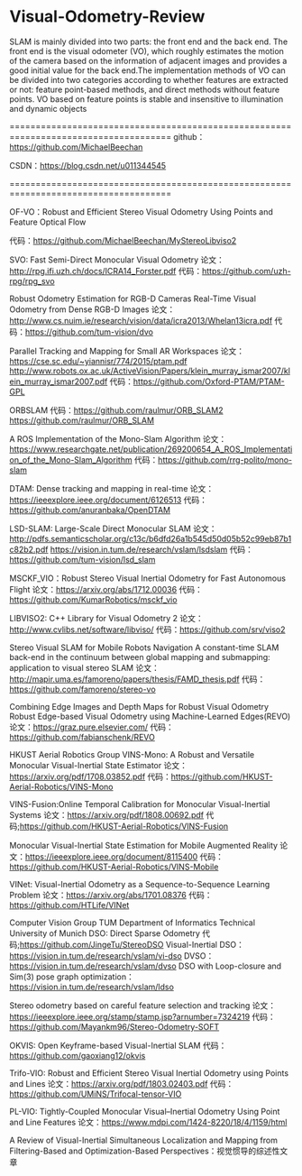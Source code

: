 # Visual-Odometry-Review
SLAM is mainly divided into two parts: the front end and the back end. The front end is the visual odometer (VO), which roughly estimates the motion of the camera based on the information of adjacent images and provides a good initial value for the back end.The implementation methods of VO can be divided into two categories according to whether features are extracted or not: feature point-based methods, and direct methods without feature points. VO based on feature points is stable and insensitive to illumination and dynamic objects

=====================================================================================
github：https://github.com/MichaelBeechan

CSDN：https://blog.csdn.net/u011344545

=====================================================================================

OF-VO：Robust and Efficient Stereo Visual Odometry Using Points and Feature Optical Flow

代码：https://github.com/MichaelBeechan/MyStereoLibviso2

SVO: Fast Semi-Direct Monocular Visual Odometry
论文：http://rpg.ifi.uzh.ch/docs/ICRA14_Forster.pdf
代码：https://github.com/uzh-rpg/rpg_svo

Robust Odometry Estimation for RGB-D Cameras
Real-Time Visual Odometry from Dense RGB-D Images
论文：http://www.cs.nuim.ie/research/vision/data/icra2013/Whelan13icra.pdf
代码：https://github.com/tum-vision/dvo

Parallel Tracking and Mapping for Small AR Workspaces
论文：https://cse.sc.edu/~yiannisr/774/2015/ptam.pdf
http://www.robots.ox.ac.uk/ActiveVision/Papers/klein_murray_ismar2007/klein_murray_ismar2007.pdf
代码：https://github.com/Oxford-PTAM/PTAM-GPL

ORBSLAM
代码：https://github.com/raulmur/ORB_SLAM2
https://github.com/raulmur/ORB_SLAM

A ROS Implementation of the Mono-Slam Algorithm
论文：https://www.researchgate.net/publication/269200654_A_ROS_Implementation_of_the_Mono-Slam_Algorithm
代码：https://github.com/rrg-polito/mono-slam

DTAM: Dense tracking and mapping in real-time
论文：https://ieeexplore.ieee.org/document/6126513
代码：https://github.com/anuranbaka/OpenDTAM

LSD-SLAM: Large-Scale Direct Monocular SLAM
论文：http://pdfs.semanticscholar.org/c13c/b6dfd26a1b545d50d05b52c99eb87b1c82b2.pdf
https://vision.in.tum.de/research/vslam/lsdslam
代码：https://github.com/tum-vision/lsd_slam

MSCKF_VIO：Robust Stereo Visual Inertial Odometry for Fast Autonomous Flight
论文：https://arxiv.org/abs/1712.00036
代码：https://github.com/KumarRobotics/msckf_vio

LIBVISO2: C++ Library for Visual Odometry 2
论文：http://www.cvlibs.net/software/libviso/
代码：https://github.com/srv/viso2

Stereo Visual SLAM for Mobile Robots Navigation
A constant-time SLAM back-end in the continuum between global mapping and submapping: application to visual stereo SLAM
论文：http://mapir.uma.es/famoreno/papers/thesis/FAMD_thesis.pdf
代码：https://github.com/famoreno/stereo-vo

Combining Edge Images and Depth Maps for Robust Visual Odometry
Robust Edge-based Visual Odometry using Machine-Learned Edges(REVO)
论文：https://graz.pure.elsevier.com/
代码：https://github.com/fabianschenk/REVO

HKUST Aerial Robotics Group
VINS-Mono: A Robust and Versatile Monocular Visual-Inertial State Estimator
论文：https://arxiv.org/pdf/1708.03852.pdf
代码：https://github.com/HKUST-Aerial-Robotics/VINS-Mono

VINS-Fusion:Online Temporal Calibration for Monocular Visual-Inertial Systems
论文：https://arxiv.org/pdf/1808.00692.pdf
代码;https://github.com/HKUST-Aerial-Robotics/VINS-Fusion

Monocular Visual-Inertial State Estimation for Mobile Augmented Reality
论文：https://ieeexplore.ieee.org/document/8115400
代码：https://github.com/HKUST-Aerial-Robotics/VINS-Mobile

VINet: Visual-Inertial Odometry as a Sequence-to-Sequence Learning Problem
论文：https://arxiv.org/abs/1701.08376
代码：https://github.com/HTLife/VINet

Computer Vision Group TUM Department of Informatics Technical University of Munich
DSO: Direct Sparse Odometry
代码;https://github.com/JingeTu/StereoDSO
Visual-Inertial DSO：https://vision.in.tum.de/research/vslam/vi-dso
DVSO：https://vision.in.tum.de/research/vslam/dvso
DSO with Loop-closure and Sim(3) pose graph optimization：https://vision.in.tum.de/research/vslam/ldso

Stereo odometry based on careful feature selection and tracking
论文：https://ieeexplore.ieee.org/stamp/stamp.jsp?arnumber=7324219
代码：https://github.com/Mayankm96/Stereo-Odometry-SOFT

OKVIS: Open Keyframe-based Visual-Inertial SLAM
代码：https://github.com/gaoxiang12/okvis

Trifo-VIO: Robust and Efficient Stereo Visual Inertial Odometry using Points and Lines
论文：https://arxiv.org/pdf/1803.02403.pdf
代码：https://github.com/UMiNS/Trifocal-tensor-VIO

PL-VIO: Tightly-Coupled Monocular Visual–Inertial Odometry Using Point and Line Features
论文：https://www.mdpi.com/1424-8220/18/4/1159/html

A Review of Visual-Inertial Simultaneous Localization and Mapping from Filtering-Based and Optimization-Based Perspectives：视觉惯导的综述性文章


